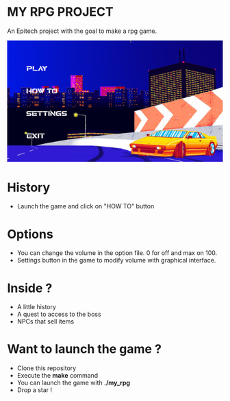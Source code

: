 # MY RPG PROJECT
An Epitech project with the goal to make a rpg game.

![RPG](logo.png)

# History

* Launch the game and click on "HOW TO" button

# Options

* You can change the volume in the option file. 0 for off and max on 100.
* Settings button in the game to modify volume with graphical interface.

# Inside ?

* A little history
* A quest to access to the boss
* NPCs that sell items


# Want to launch the game ?

* Clone this repository
* Execute the **make** command
* You can launch the game with **./my_rpg**
* Drop a star !
